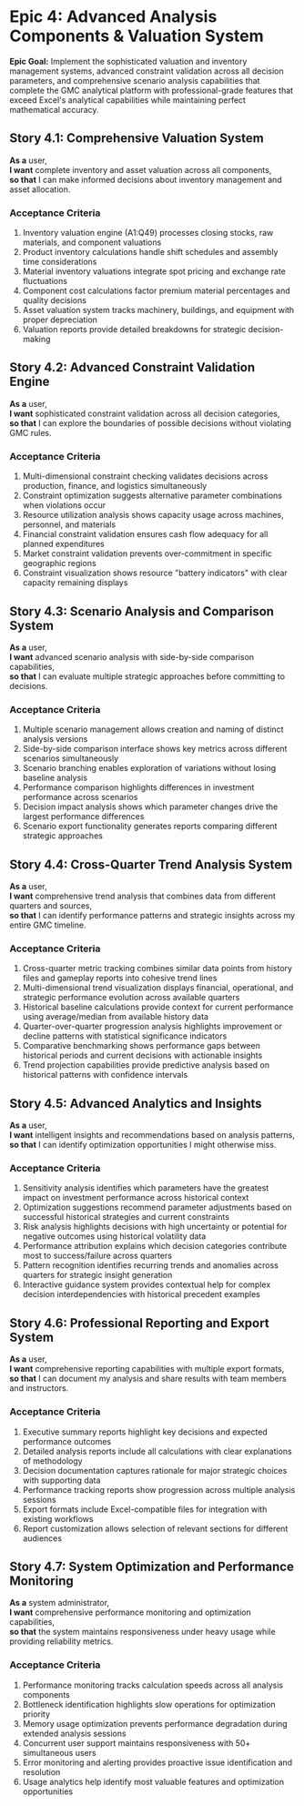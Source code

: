 # Epic 4: Advanced Analysis Components & Valuation System

**Epic Goal:** Implement the sophisticated valuation and inventory management systems, advanced constraint validation across all decision parameters, and comprehensive scenario analysis capabilities that complete the GMC analytical platform with professional-grade features that exceed Excel's analytical capabilities while maintaining perfect mathematical accuracy.

## Story 4.1: Comprehensive Valuation System

**As a** user,  
**I want** complete inventory and asset valuation across all components,  
**so that** I can make informed decisions about inventory management and asset allocation.

### Acceptance Criteria
1. Inventory valuation engine (A1:Q49) processes closing stocks, raw materials, and component valuations
2. Product inventory calculations handle shift schedules and assembly time considerations
3. Material inventory valuations integrate spot pricing and exchange rate fluctuations
4. Component cost calculations factor premium material percentages and quality decisions
5. Asset valuation system tracks machinery, buildings, and equipment with proper depreciation
6. Valuation reports provide detailed breakdowns for strategic decision-making

## Story 4.2: Advanced Constraint Validation Engine

**As a** user,  
**I want** sophisticated constraint validation across all decision categories,  
**so that** I can explore the boundaries of possible decisions without violating GMC rules.

### Acceptance Criteria
1. Multi-dimensional constraint checking validates decisions across production, finance, and logistics simultaneously
2. Constraint optimization suggests alternative parameter combinations when violations occur
3. Resource utilization analysis shows capacity usage across machines, personnel, and materials
4. Financial constraint validation ensures cash flow adequacy for all planned expenditures
5. Market constraint validation prevents over-commitment in specific geographic regions
6. Constraint visualization shows resource "battery indicators" with clear capacity remaining displays

## Story 4.3: Scenario Analysis and Comparison System

**As a** user,  
**I want** advanced scenario analysis with side-by-side comparison capabilities,  
**so that** I can evaluate multiple strategic approaches before committing to decisions.

### Acceptance Criteria
1. Multiple scenario management allows creation and naming of distinct analysis versions
2. Side-by-side comparison interface shows key metrics across different scenarios simultaneously
3. Scenario branching enables exploration of variations without losing baseline analysis
4. Performance comparison highlights differences in investment performance across scenarios
5. Decision impact analysis shows which parameter changes drive the largest performance differences
6. Scenario export functionality generates reports comparing different strategic approaches

## Story 4.4: Cross-Quarter Trend Analysis System

**As a** user,  
**I want** comprehensive trend analysis that combines data from different quarters and sources,  
**so that** I can identify performance patterns and strategic insights across my entire GMC timeline.

### Acceptance Criteria
1. Cross-quarter metric tracking combines similar data points from history files and gameplay reports into cohesive trend lines
2. Multi-dimensional trend visualization displays financial, operational, and strategic performance evolution across available quarters
3. Historical baseline calculations provide context for current performance using average/median from available history data
4. Quarter-over-quarter progression analysis highlights improvement or decline patterns with statistical significance indicators
5. Comparative benchmarking shows performance gaps between historical periods and current decisions with actionable insights
6. Trend projection capabilities provide predictive analysis based on historical patterns with confidence intervals

## Story 4.5: Advanced Analytics and Insights

**As a** user,  
**I want** intelligent insights and recommendations based on analysis patterns,  
**so that** I can identify optimization opportunities I might otherwise miss.

### Acceptance Criteria
1. Sensitivity analysis identifies which parameters have the greatest impact on investment performance across historical context
2. Optimization suggestions recommend parameter adjustments based on successful historical strategies and current constraints
3. Risk analysis highlights decisions with high uncertainty or potential for negative outcomes using historical volatility data
4. Performance attribution explains which decision categories contribute most to success/failure across quarters
5. Pattern recognition identifies recurring trends and anomalies across quarters for strategic insight generation
6. Interactive guidance system provides contextual help for complex decision interdependencies with historical precedent examples

## Story 4.6: Professional Reporting and Export System

**As a** user,  
**I want** comprehensive reporting capabilities with multiple export formats,  
**so that** I can document my analysis and share results with team members and instructors.

### Acceptance Criteria
1. Executive summary reports highlight key decisions and expected performance outcomes
2. Detailed analysis reports include all calculations with clear explanations of methodology
3. Decision documentation captures rationale for major strategic choices with supporting data
4. Performance tracking reports show progression across multiple analysis sessions
5. Export formats include Excel-compatible files for integration with existing workflows
6. Report customization allows selection of relevant sections for different audiences

## Story 4.7: System Optimization and Performance Monitoring

**As a** system administrator,  
**I want** comprehensive performance monitoring and optimization capabilities,  
**so that** the system maintains responsiveness under heavy usage while providing reliability metrics.

### Acceptance Criteria
1. Performance monitoring tracks calculation speeds across all analysis components
2. Bottleneck identification highlights slow operations for optimization priority
3. Memory usage optimization prevents performance degradation during extended analysis sessions
4. Concurrent user support maintains responsiveness with 50+ simultaneous users
5. Error monitoring and alerting provides proactive issue identification and resolution
6. Usage analytics help identify most valuable features and optimization opportunities
